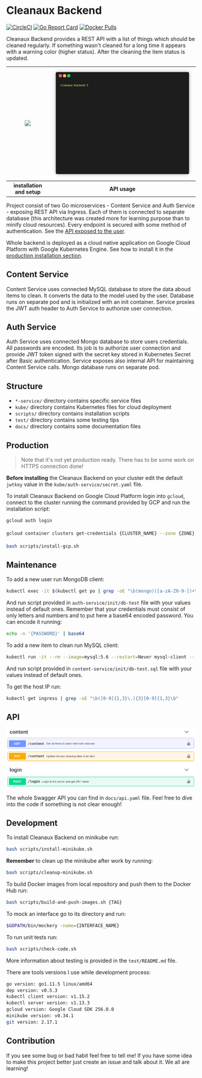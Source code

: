 # Cleanaux Backend

[![CircleCI](https://circleci.com/gh/franpog859/cleanaux-backend.svg?style=shield)](https://circleci.com/gh/franpog859/cleanaux-backend)
[![Go Report Card](https://goreportcard.com/badge/github.com/franpog859/cleanaux-backend)](https://goreportcard.com/report/github.com/franpog859/cleanaux-backend)
[![Docker Pulls](https://img.shields.io/docker/pulls/franpog859/auth-service.svg)](https://hub.docker.com/r/franpog859/cleanaux-backend)

Cleanaux Backend provides a REST API with a list of things which should be cleaned regularly. If something wasn't cleaned for a long time it appears with a warning color (higher status). After the cleaning the item status is updated.

<p align="center">
<table cellspacing="0" cellpadding="0">
  <tr>
    <th scope="col"><img src="https://raw.githubusercontent.com/franpog859/cleanaux-backend/master/docs/install-setup.gif"></th>
    <th scope="col"><img src="https://raw.githubusercontent.com/franpog859/cleanaux-backend/master/docs/api-usage.gif"></th>
  </tr>
  <tr>
    <th scope="col">installation and setup</th>
    <th scope="col">API usage</th>
  </tr>
</table>
</p>

Project consist of two Go microservices - Content Service and Auth Service - exposing REST API via Ingress. Each of them is connected to separate database (this architecture was created more for learning purpose than to minify cloud resources). Every endpoint is secured with some method of authentication. See the [API exposed to the user](#api).

Whole backend is deployed as a cloud native application on Google Cloud Platform with Google Kubernetes Engine. See how to install it in the [production installation section](#production).

## Content Service

Content Service uses connected MySQL database to store the data aboud items to clean. It converts the data to the model used by the user. Database runs on separate pod and is initialized with an init container. Service proxies the JWT auth header to Auth Service to authorize user connection.

## Auth Service

Auth Service uses connected Mongo database to store users credentials. All passwords are encoded. Its job is to authorize user connection and provide JWT token signed with the secret key stored in Kubernetes Secret after Basic authentication. Service exposes also internal API for maintaining Content Service calls. Mongo database runs on separate pod.

## Structure

- `*-service/` directory contains specific service files
- `kube/` directory contains Kubernetes files for cloud deployment
- `scripts/` directory contains installation scripts
- `test/` directory contains some testing tips
- `docs/` directory contains some documentation files

## Production

> Note that it's not yet production ready. There has to be some work on HTTPS connection done!

**Before installing** the Cleanaux Backend on your cluster edit the default `jwtkey` value in the `kube/auth-service/secret.yaml` file.

To install Cleanaux Backend on Google Cloud Platform login into `gcloud`, connect to the cluster running the command provided by GCP and run the installation script:

```bash
gcloud auth login

gcloud container clusters get-credentials {CLUSTER_NAME} --zone {ZONE} --project {PROJECT}

bash scripts/install-gcp.sh
```

## Maintenance

To add a new user run MongoDB client:

```bash
kubectl exec -it $(kubectl get po | grep -oE "\b(mongo)([a-zA-Z0-9-])+\b") /usr/bin/mongo
```

And run script provided in `auth-service/init/db-test` file with your values instead of default ones. Remember that your credentials must consist of only letters and numbers and to put here a base64 encoded password. You can encode it running:

```bash
echo -n '{PASSWORD}' | base64
```

To add a new item to clean run MySQL client:

```bash
kubectl run -it --rm --image=mysql:5.6 --restart=Never mysql-client -- mysql -h mysql-database-internal -ppassword
```

And run script provided in `content-service/init/db-test.sql` file with your values instead of default ones.

To get the host IP run:

```bash
kubectl get ingress | grep -oE "\b([0-9]{1,3}\.){3}[0-9]{1,3}\b"
```

## API

<p align="center">
<img src="https://raw.githubusercontent.com/franpog859/cleanaux-backend/master/docs/swagger-0-6-0.png">
</p>

The whole Swagger API you can find in `docs/api.yaml` file. Feel free to dive into the code if something is not clear enough!

## Development

To install Cleanaux Backend on minikube run:

```bash
bash scripts/install-minikube.sh
```

**Remember** to clean up the minikube after work by running:

```bash
bash scripts/cleanup-minikube.sh
```

To build Docker images from local repository and push them to the Docker Hub run:

```bash
bash scripts/build-and-push-images.sh {TAG}
```

To mock an interface go to its directory and run:

```bash
$GOPATH/bin/mockery -name={INTERFACE_NAME}
```

To run unit tests run:

```bash
bash scripts/check-code.sh
```

More information about testing is provided in the `test/README.md` file.

There are tools versions I use while development process:

```bash
go version: go1.11.5 linux/amd64
dep version: v0.5.3
kubectl client version: v1.15.2
kubectl server version: v1.13.3
gcloud version: Google Cloud SDK 256.0.0
minikube version: v0.34.1
git version: 2.17.1
```

## Contribution

If you see some bug or bad habit feel free to tell me! If you have some idea to make this project better just create an issue and talk about it. We all are learning!
